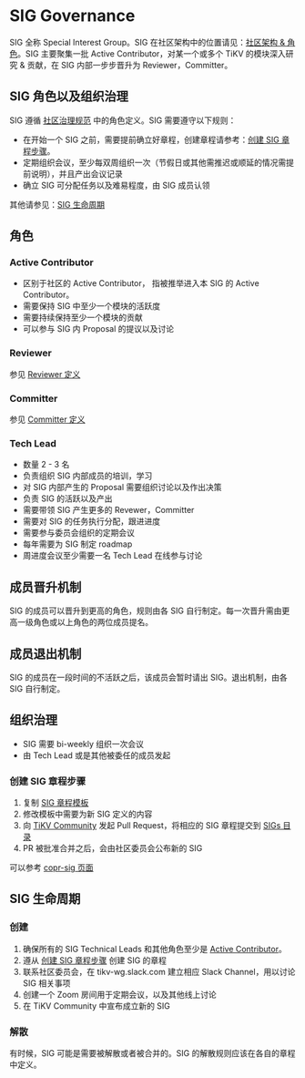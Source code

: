 # SIG Governance
SIG 全称 Special Interest Group。SIG 在社区架构中的位置请见：[社区架构 & 角色](/GOVERNANCE-zh_CN.md#community_organization)。SIG 主要聚集一批 Active Contributor，对某一个或多个 TiKV 的模块深入研究 & 贡献，在 SIG 内部一步步晋升为 Reviewer，Committer。 

## SIG 角色以及组织治理

SIG 遵循 [社区治理规范](/GOVERNANCE-zh_CN.md) 中的角色定义。SIG 需要遵守以下规则：

* 在开始一个 SIG 之前，需要提前确立好章程，创建章程请参考：[创建 SIG 章程步骤](#step_to_create_sig_charter)。
* 定期组织会议，至少每双周组织一次（节假日或其他需推迟或顺延的情况需提前说明），并且产出会议记录
* 确立 SIG 可分配任务以及难易程度，由 SIG 成员认领

其他请参见：[SIG 生命周期](#sig_lifetime)

## 角色

<h3 id="active_contributor">Active Contributor</h3>

* 区别于社区的 Active Contributor， 指被推举进入本 SIG 的 Active Contributor。
* 需要保持 SIG 中至少一个模块的活跃度
* 需要持续保持至少一个模块的贡献
* 可以参与 SIG 内 Proposal 的提议以及讨论

### Reviewer

参见 [Reviewer 定义](/community-membership-zh_CN.md#reviwer)

### Committer

参见 [Committer 定义](/community-membership-zh_CN.md#committer)

### Tech Lead

* 数量 2 - 3 名
* 负责组织 SIG 内部成员的培训，学习
* 对 SIG 内部产生的 Proposal 需要组织讨论以及作出决策
* 负责 SIG 的活跃以及产出
* 需要带领 SIG 产生更多的 Revewer，Committer 
* 需要对 SIG 的任务执行分配，跟进进度
* 需要参与委员会组织的定期会议
* 每年需要为 SIG 制定 roadmap
* 周进度会议至少需要一名 Tech Lead 在线参与讨论

## 成员晋升机制

SIG 的成员可以晋升到更高的角色，规则由各 SIG 自行制定。每一次晋升需由更高一级角色或以上角色的两位成员提名。

## 成员退出机制

SIG 的成员在一段时间的不活跃之后，该成员会暂时请出 SIG。退出机制，由各 SIG 自行制定。

## 组织治理

* SIG 需要 bi-weekly 组织一次会议
* 由 Tech Lead 或是其他被委任的成员发起

<h3 id="step_to_create_sig_charter">创建 SIG 章程步骤</h3>

1. 复制 [SIG 章程模板](SIG-CHARTER-TEMPLATE-zh_CN.md)
2. 修改模板中需要为新 SIG 定义的内容
3. 向 [TiKV Community](https://github.com/tikv/community) 发起 Pull Request，将相应的 SIG 章程提交到 [SIGs 目录](/sig)
4. PR 被批准合并之后，会由社区委员会公布新的 SIG

可以参考 [copr-sig 页面](/sig/coprocessor/README.md)

<h2 id="sig_lifetime">SIG 生命周期</h2>

### 创建

1. 确保所有的 SIG Technical Leads 和其他角色至少是 [Active Contributor](#active_contributor)。
3. 遵从 [创建 SIG 章程步骤](#step_to_create_sig_charter) 创建 SIG 的章程
4. 联系社区委员会，在 tikv-wg.slack.com 建立相应 Slack Channel，用以讨论 SIG 相关事项
5. 创建一个 Zoom 房间用于定期会议，以及其他线上讨论
6. 在 TiKV Community 中宣布成立新的 SIG

### 解散

有时候，SIG 可能是需要被解散或者被合并的。SIG 的解散规则应该在各自的章程中定义。
